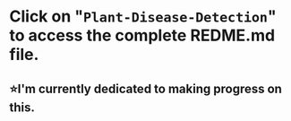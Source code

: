 # Click on "`Plant-Disease-Detection`" to access the complete REDME.md file.

## <span>⭐I'm currently dedicated to making progress on this.</span>

